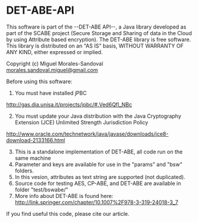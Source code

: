 # DET-ABE-API

 This software is part of the --DET-ABE API--, a Java library developed as part of the SCABE project (Secure Storage and Sharing 
 of data in the Cloud by using  Attribute based encryption).
 The DET-ABE library is free software. This library is distributed on an "AS IS" basis, WITHOUT WARRANTY OF ANY KIND, either expressed or implied.
 
 Copyright (c) Miguel Morales-Sandoval 
 morales.sandoval.miguel@gmail.com


Before using this software:

1. You must have installed jPBC

http://gas.dia.unisa.it/projects/jpbc/#.Ved6Qfl_NBc

2. You must update your Java distribution with the Java Cryptography 
Extension (JCE) Unlimited Strength Jurisdiction Policy

http://www.oracle.com/technetwork/java/javase/downloads/jce8-download-2133166.html

3. This is a standalone implementation of DET-ABE, all code run on 
   the same machine
4. Parameter and keys are available for use in the "params" and "bsw" 
   folders. 
5. In this vesion, attributes as text string are supported (not 
   duplicated).
6. Source code for testing AES, CP-ABE, and DET-ABE are available in 
   folder "test/bswabe/"
7. More info about DET-ABE is found here:
http://link.springer.com/chapter/10.1007%2F978-3-319-24018-3_7

If you find useful this code, please cite our article.

